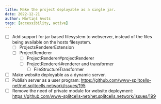 ```yaml
---
title: Make the project deployable as a single jar.
date: 2022-12-21
author: Mārtiņš Avots
tags: [accessibility, active]
---
```

* [ ] Add support for jar based filesystem to webserver,
  instead of the files being available on the hosts filesystem.
    * [ ] ProjectsRendererExtension
    * [ ] ProjectRenderer
        * [ ] ProjectRenderer#projectRenderer
        * [ ] ProjectRendererI#renderer and transformer
            * [ ] FileStructureTransformer
* [ ] Make website deployable as a dynamic server.
* [ ] Publish server as a user program: https://github.com/www-splitcells-net/net.splitcells.network/issues/195
* [ ] Remove the need of private module for website deployment: https://github.com/www-splitcells-net/net.splitcells.network/issues/199